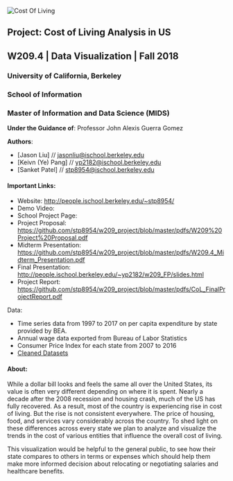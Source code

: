 ![Cost Of Living](gifs/final_project.gif "Cost Of Living")

## Project: Cost of Living Analysis in US
## W209.4 | Data Visualization | Fall 2018

### University of California, Berkeley
### School of Information
### Master of Information and Data Science (MIDS)

**Under the Guidance of**: Professor John Alexis Guerra Gomez

**Authors**:
* [Jason Liu] // jasonliu@ischool.berkeley.edu
* [Keivn (Ye) Pang] // yp2182@ischool.berkeley.edu
* [Sanket Patel] // stp8954@ischool.berkeley.edu



#### Important Links:
* Website: http://people.ischool.berkeley.edu/~stp8954/
* Demo Video: 
* School Project Page:
* Project Proposal: https://github.com/stp8954/w209_project/blob/master/pdfs/W209%20Project%20Proposal.pdf
* Midterm Presentation: https://github.com/stp8954/w209_project/blob/master/pdfs/W209.4_Midterm_Presentation.pdf
* Final Presentation: http://people.ischool.berkeley.edu/~yp2182/w209_FP/slides.html 
* Project Report: https://github.com/stp8954/w209_project/blob/master/pdfs/CoL_FinalProjectReport.pdf

Data: 
* Time series data from 1997 to 2017 on per capita expenditure by state provided by BEA.
* Annual wage data exported from Bureau of Labor Statistics
* Consumer Price Index for each state from 2007 to 2016
* <a href="https://github.com/stp8954/w209_project/tree/master/data" target="_blank">Cleaned Datasets</a>


#### About:
While a dollar bill looks and feels the same all over the United States, its value is often very different depending on where it is spent. Nearly a decade after the 2008 recession and housing crash, much of the US has fully recovered. As a result, most of the country is experiencing rise in cost of living. But the rise is not consistent everywhere. The price of housing, food, and services vary considerably across the country. To shed light on these differences across every state we plan to analyze and visualize the trends in the cost of various entities that influence the overall cost of living.          

This visualization would be helpful to the general public, to see how their state compares to others in terms or expenses which should help them make more informed decision about relocating or negotiating salaries and healthcare benefits. 
